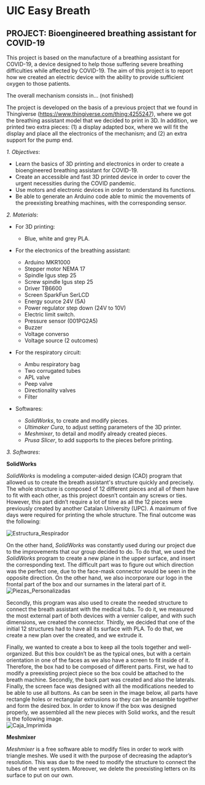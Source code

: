 # UIC Easy Breath
## PROJECT: **Bioengineered breathing assistant for COVID-19**
This project is based on the manufacture of a breathing assistant for COVID-19, a device designed to help those suffering severe breathing difficulties while affected by COVID-19. The aim of this project is to report how we created an electric device with the ability to provide sufficient oxygen to those patients.

The overall mechanism consists in... (not finished)

The project is developed on the basis of a previous project that we found in Thingiverse (https://www.thingiverse.com/thing:4255247), where we got the breathing assistant model that we decided to print in 3D. In addition, we printed two extra pieces: (1) a display adapted box, where we will fit the display and place all the electronics of the mechanism; and (2) an extra support for the pump end.


_1. Objectives_: 

- Learn the basics of 3D printing and electronics in order to create a bioengineered breathing assistant for COVID-19.
- Create an accessible and fast 3D printed device in order to cover the urgent necessities during the COVID pandemic.
- Use motors and electronic devices in order to understand its functions.
- Be able to generate an Arduino code able to mimic the movements of the preexisting breathing machines, with the corresponding sensor.


_2. Materials_: 

- For 3D printing: 
   - Blue, white and grey PLA.

- For the electronics of the breathing assistant:
   - Arduino MKR1000
   - Stepper motor NEMA 17 
   - Spindle Igus step 25
   - Screw spindle Igus step 25
   - Driver TB6600
   - Screen SparkFun SerLCD
   - Energy source 24V (5A)
   - Power regulator step down (24V to 10V)
   - Electric limit switch.
   - Pressure sensor (001PG2A5)
   - Buzzer
   - Voltage converso
   - Voltage source (2 outcomes)


 - For the respiratory circuit:
   - Ambu respiratory bag
   - Two corrugated tubes
   - APL valve 
   - Peep valve 
   - Directionality valves
   - Filter

	
 - Softwares:
   - _SolidWorks_, to create and modify pieces.
   - _Ultimaker Cura_, to adjust setting parameters of the 3D printer.
   - _Meshmixer_, to detail and modify already created pieces.
   - _Prusa Slicer_, to add supports to the pieces before printing.


_3. Softwares_: 

**SolidWorks**

 _SolidWorks_ is modeling a computer-aided design (CAD) program that allowed us to create the breath assistant's structure quickly and precisely. The whole structure is composed of 12 different pieces and all of them have to fit with each other, as this project doesn’t contain any screws or ties. However, this part didn’t require a lot of time as all the 12 pieces were previously created by another Catalan University (UPC). A maximum of five days were required for printing the whole structure. The final outcome was the following: 
 
 ![Estructura_Respirador](https://github.com/roboticsuic/UIC-Easy-Breath/blob/main/3D%20files/Estructura_Respirador.JPG)
 

On the other hand, _SolidWorks_ was constantly used during our project due to the improvements that our group decided to do. To do that, we used the _SolidWorks_ program to create a new plane in the upper surface, and insert the corresponding text. The difficult part was to figure out which direction was the perfect one, due to the face-mask connector would be seen in the opposite direction. On the other hand, we also incorporare our logo in the frontal part of the box and our surnames in the lateral part of it.
![Piezas_Personalizadas](https://github.com/roboticsuic/UIC-Easy-Breath/blob/main/3D%20files/Piezas_Personalizadas.JPG)


Secondly, this program was also used to create the needed structure to connect the breath assistant with the medical tubs. To do it, we measured the most external part of both devices with a vernier caliper, and with such dimensions, we created the connector.
Thirdly, we decided that one of the initial 12 structures had to have all its surface with PLA. To do that, we create a new plan over the created, and we extrude it. 

Finally, we wanted to create a box to keep all the tools together and well-organized. But this box couldn’t be as the typical ones, but with a certain orientation in one of the faces as we also have a screen to fit inside of it. Therefore, the box had to be composed of different parts. First, we had to modify a preexisting project piece so the box could be attached to the breath machine. Secondly, the back part was created and also the laterals. Finally, the screen face  was designed with all the modifications needed to be able to use all buttons. As can be seen in the image below, all parts have rectangle holes or rectangular extrusions so they can be ansamble together and form the desired box.
In order to know if the box was designed properly, we assembled all the new pieces with Solid works, and the result is the following image.  
![Caja_Imprimida](https://github.com/roboticsuic/UIC-Easy-Breath/blob/main/3D%20files/Caja_Imprimida.JPG)

**Meshmixer**

_Meshmixer_ is a free software able to modify files in order to work with triangle meshes. We used it with the purpose of decreasing the adaptor’s resolution. This was due to the need to modify the structure to connect the tubes of the vent system. Moreover, we delete the preexisting letters on its surface to put on our own.

